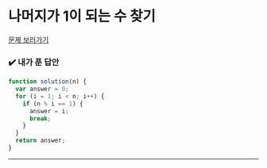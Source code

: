 # 나머지가 1이 되는 수 찾기

[문제 보러가기](https://school.programmers.co.kr/learn/courses/30/lessons/87389)

### :heavy_check_mark: 내가 푼 답안

```javascript
function solution(n) {
  var answer = 0;
  for (i = 1; i < n; i++) {
    if (n % i == 1) {
      answer = i;
      break;
    }
  }
  return answer;
}
```

<hr/>
